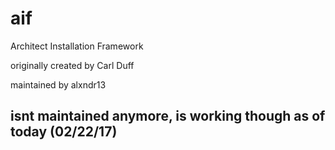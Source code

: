 # aif
Architect Installation Framework

originally created by Carl Duff

maintained by alxndr13

## isnt maintained anymore, is working though as of today (02/22/17)
